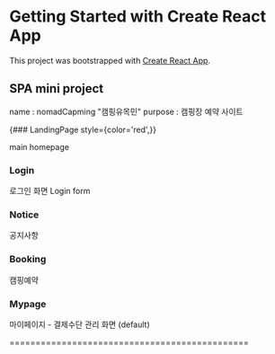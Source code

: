 # Getting Started with Create React App

This project was bootstrapped with [Create React App](https://github.com/facebook/create-react-app).

## SPA mini project

name : nomadCapming "캠핑유목민"
purpose : 캠핑장 예약 사이트

{### LandingPage style={color='red',}}

main homepage

### Login

로그인 화면
Login form

### Notice

공지사항

### Booking

캠핑예약

### Mypage
마이페이지 - 결제수단 관리 화면 (default)

==============================================


